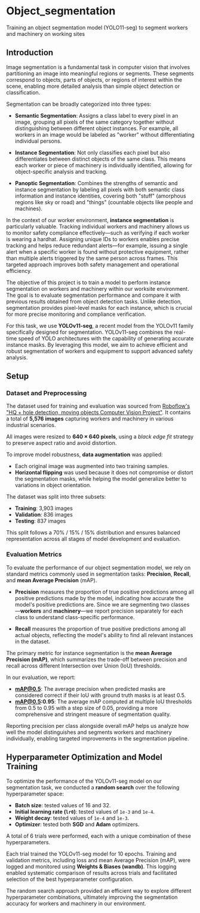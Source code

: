 # Object_segmentation
Training an object segmentation model (YOLO11-seg) to segment workers and machinery on working sites

## Introduction

Image segmentation is a fundamental task in computer vision that involves partitioning an image into meaningful regions or segments. These segments correspond to objects, parts of objects, or regions of interest within the scene, enabling more detailed analysis than simple object detection or classification.

Segmentation can be broadly categorized into three types:

- **Semantic Segmentation**: Assigns a class label to every pixel in an image, grouping all pixels of the same category together without distinguishing between different object instances. For example, all workers in an image would be labeled as "worker" without differentiating individual persons.

- **Instance Segmentation**: Not only classifies each pixel but also differentiates between distinct objects of the same class. This means each worker or piece of machinery is individually identified, allowing for object-specific analysis and tracking.

- **Panoptic Segmentation**: Combines the strengths of semantic and instance segmentation by labeling all pixels with both semantic class information and instance identities, covering both "stuff" (amorphous regions like sky or road) and "things" (countable objects like people and machines).

In the context of our worker environment, **instance segmentation** is particularly valuable. Tracking individual workers and machinery allows us to monitor safety compliance effectively—such as verifying if each worker is wearing a hardhat. Assigning unique IDs to workers enables precise tracking and helps reduce redundant alerts—for example, issuing a single alert when a specific worker is found without protective equipment, rather than multiple alerts triggered by the same person across frames. This targeted approach improves both safety management and operational efficiency.

The objective of this project is to train a model to perform instance segmentation on workers and machinery within our worksite environment. The goal is to evaluate segmentation performance and compare it with previous results obtained from object detection tasks. Unlike detection, segmentation provides pixel-level masks for each instance, which is crucial for more precise monitoring and compliance verification.

For this task, we use **YOLOv11-seg**, a recent model from the YOLOv11 family specifically designed for segmentation. YOLOv11-seg combines the real-time speed of YOLO architectures with the capability of generating accurate instance masks. By leveraging this model, we aim to achieve efficient and robust segmentation of workers and equipment to support advanced safety analysis.


## Setup

### Dataset and Preprocessing

The dataset used for training and evaluation was sourced from [Roboflow's "HQ + hole detection, moving objects Computer Vision Project"](https://universe.roboflow.com/thesis-2zk7q/hq-hole-detection-moving-objects). It contains a total of **5,576 images** capturing workers and machinery in various industrial scenarios.

All images were resized to **640 × 640 pixels**, using a _black edge fit_ strategy to preserve aspect ratio and avoid distortion.

To improve model robustness, **data augmentation** was applied:
- Each original image was augmented into two training samples.
- **Horizontal flipping** was used because it does not compromise or distort the segmentation masks, while helping the model generalize better to variations in object orientation.

The dataset was split into three subsets:
- **Training**: 3,903 images  
- **Validation**: 836 images  
- **Testing**: 837 images  

This split follows a 70% / 15% / 15% distribution and ensures balanced representation across all stages of model development and evaluation.

### Evaluation Metrics

To evaluate the performance of our object segmentation model, we rely on standard metrics commonly used in segmentation tasks: **Precision**, **Recall**, and **mean Average Precision** (mAP).

- **Precision** measures the proportion of true positive predictions among all positive predictions made by the model, indicating how accurate the model's positive predictions are. Since we are segmenting two classes—**workers** and **machinery**—we report precision separately for each class to understand class-specific performance.

- **Recall** measures the proportion of true positive predictions among all actual objects, reflecting the model's ability to find all relevant instances in the dataset.

The primary metric for instance segmentation is the **mean Average Precision (mAP)**, which summarizes the trade-off between precision and recall across different Intersection over Union (IoU) thresholds.

In our evaluation, we report:

- **mAP@0.5**: The average precision when predicted masks are considered correct if their IoU with ground truth masks is at least 0.5.
- **mAP@0.5:0.95**: The average mAP computed at multiple IoU thresholds from 0.5 to 0.95 with a step size of 0.05, providing a more comprehensive and stringent measure of segmentation quality.

Reporting precision per class alongside overall mAP helps us analyze how well the model distinguishes and segments workers and machinery individually, enabling targeted improvements in the segmentation pipeline.


## Hyperparameter Optimization and Model Training

To optimize the performance of the YOLOv11-seg model on our segmentation task, we conducted a **random search** over the following hyperparameter space:

- **Batch size**: tested values of 16 and 32.
- **Initial learning rate (`lr0`)**: tested values of `1e-3` and `1e-4`.
- **Weight decay**: tested values of `1e-4` and `1e-3`.
- **Optimizer**: tested both **SGD** and **Adam** optimizers.

A total of 6 trials were performed, each with a unique combination of these hyperparameters.

Each trial trained the YOLOv11-seg model for 10 epochs. Training and validation metrics, including loss and mean Average Precision (mAP), were logged and monitored using **Weights & Biases (wandb)**. This logging enabled systematic comparison of results across trials and facilitated selection of the best hyperparameter configuration.

The random search approach provided an efficient way to explore different hyperparameter combinations, ultimately improving the segmentation accuracy for workers and machinery in our environment.






